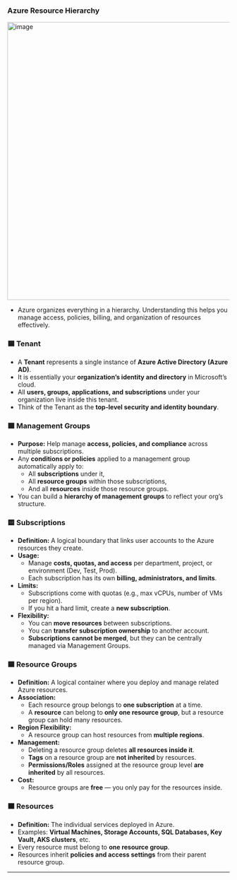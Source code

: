 ### Azure Resource Hierarchy

<img width="685" height="629" alt="image" src="https://github.com/user-attachments/assets/fc328160-1d03-4fa8-b1c4-f72b5d378049" />


- Azure organizes everything in a hierarchy. Understanding this helps you manage access, policies, billing, and organization of resources effectively.

### 🟦 Tenant
- A **Tenant** represents a single instance of **Azure Active Directory (Azure AD)**.
- It is essentially your **organization’s identity and directory** in Microsoft’s cloud.
- All **users, groups, applications, and subscriptions** under your organization live inside this tenant.
- Think of the Tenant as the **top-level security and identity boundary**.

### 🟩 Management Groups
- **Purpose:** Help manage **access, policies, and compliance** across multiple subscriptions.
- Any **conditions or policies** applied to a management group automatically apply to:
  - All **subscriptions** under it,
  - All **resource groups** within those subscriptions,
  - And all **resources** inside those resource groups.
- You can build a **hierarchy of management groups** to reflect your org’s structure.

### 🟨 Subscriptions
- **Definition:** A logical boundary that links user accounts to the Azure resources they create.
- **Usage:**
  - Manage **costs, quotas, and access** per department, project, or environment (Dev, Test, Prod).
  - Each subscription has its own **billing, administrators, and limits**.
- **Limits:**
  - Subscriptions come with quotas (e.g., max vCPUs, number of VMs per region).
  - If you hit a hard limit, create a **new subscription**.
- **Flexibility:**
  - You can **move resources** between subscriptions.
  - You can **transfer subscription ownership** to another account.
  - **Subscriptions cannot be merged**, but they can be centrally managed via Management Groups.

### 🟦 Resource Groups
- **Definition:** A logical container where you deploy and manage related Azure resources.
- **Association:**
  - Each resource group belongs to **one subscription** at a time.
  - A **resource** can belong to **only one resource group**, but a resource group can hold many resources.
- **Region Flexibility:**
  - A resource group can host resources from **multiple regions**.
- **Management:**
  - Deleting a resource group deletes **all resources inside it**.
  - **Tags** on a resource group are **not inherited** by resources.
  - **Permissions/Roles** assigned at the resource group level **are inherited** by all resources.
- **Cost:**
  - Resource groups are **free** — you only pay for the resources inside.

### 🟧 Resources
- **Definition:** The individual services deployed in Azure.
- Examples: **Virtual Machines, Storage Accounts, SQL Databases, Key Vault, AKS clusters**, etc.
- Every resource must belong to **one resource group**.
- Resources inherit **policies and access settings** from their parent resource group.

---

